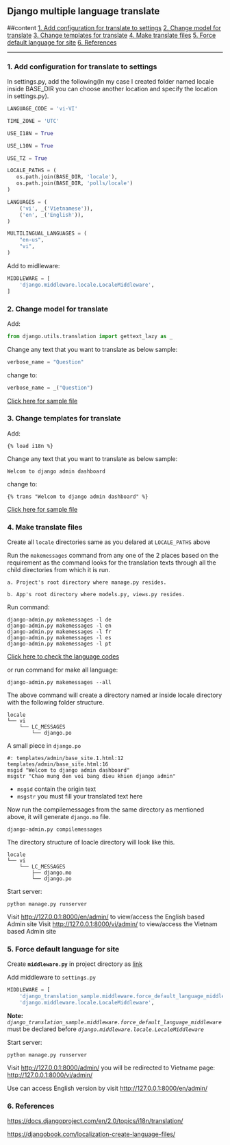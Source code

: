 ## Django multiple language translate

##content
[1. Add configuration for translate to settings](#1-add-configuration-for-translate-to-settings)
[2. Change model for translate](#2-change-model-for-translate)
[3. Change templates for translate](#3-change-templates-for-translate)
[4. Make translate files](#4-make-translate-files)
[5. Force default language for site](#5-force-default-language-for-site)
[6. References](#6-references)

---

### 1. Add configuration for translate to settings

In settings.py, add the following(In my case I created folder named locale inside BASE_DIR you can choose another location and specify the location in settings.py).

```python
LANGUAGE_CODE = 'vi-VI'

TIME_ZONE = 'UTC'

USE_I18N = True

USE_L10N = True

USE_TZ = True

LOCALE_PATHS = (
   os.path.join(BASE_DIR, 'locale'),
   os.path.join(BASE_DIR, 'polls/locale')
)

LANGUAGES = (
    ('vi', _('Vietnamese')),
    ('en', _('English')),
)

MULTILINGUAL_LANGUAGES = (
    "en-us",
    "vi",
)
```

Add to midlleware:

```python
MIDDLEWARE = [
    'django.middleware.locale.LocaleMiddleware',
]
```

### 2. Change model for translate

Add:
```python
from django.utils.translation import gettext_lazy as _
```

Change any text that you want to translate as below sample:

```python
verbose_name = "Question"
```

change to:

```python
verbose_name = _("Question")
```

[Click here for sample file](https://github.com/xuananh1991/django_translation_sample/blob/master/polls/models.py)

### 3. Change templates for translate

Add:
```django template
{% load i18n %}
```

Change any text that you want to translate as below sample:

```django template
Welcom to django admin dashboard
```
change to:

```django template
{% trans "Welcom to django admin dashboard" %}
```

[Click here for sample file](https://github.com/xuananh1991/django_translation_sample/blob/master/templates/admin/base_site.html)

### 4. Make translate files

Create all `locale` directories same as you delared at `LOCALE_PATHS` above

Run the `makemessages` command from any one of the 2 places based on the requirement as the command looks for the translation texts through all the child directories from which it is run.

    a. Project's root directory where manage.py resides.

    b. App's root directory where models.py, views.py resides.

Run command: 

```shell
django-admin.py makemessages -l de
django-admin.py makemessages -l en
django-admin.py makemessages -l fr
django-admin.py makemessages -l es
django-admin.py makemessages -l pt
```

[Click here to check the language codes](https://github.com/xuananh1991/django_translation_sample/blob/master/Python%20Tuple%20Lists%20with%20language%20codes%20(as%20of%20ISO%20639-1)%20and%20country%20codes%20(as%20of%20ISO%203166).md)

or run command for make all language:

```shell
django-admin.py makemessages --all
```

The above command will create a directory named ar inside locale directory with the following folder structure.

```
locale
└── vi
    └── LC_MESSAGES
        └── django.po
```

A small piece in `django.po`

```shell
#: templates/admin/base_site.1.html:12 templates/admin/base_site.html:16
msgid "Welcom to django admin dashboard"
msgstr "Chao mung den voi bang dieu khien django admin"
```

- `msgid` contain the origin text 
- `msgstr` you must fill your translated text here


Now run the compilemessages from the same directory as mentioned above, it will generate `django.mo` file.

```shell
django-admin.py compilemessages
```

The directory structure of loacle directory will look like this.

```
locale
└── vi
    └── LC_MESSAGES
        ├── django.mo
        └── django.po
```

Start server:

```shell
python manage.py runserver
```

Visit http://127.0.0.1:8000/en/admin/ to view/access the English based Admin site
Visit http://127.0.0.1:8000/vi/admin/ to view/access the Vietnam based Admin site


### 5. Force default language for site

Create **`middleware.py`** in project directory as [link](https://github.com/xuananh1991/django_translation_sample/blob/master/django_translation_sample/middleware.py)

Add middleware to `settings.py`

```python
MIDDLEWARE = [
    'django_translation_sample.middleware.force_default_language_middleware',
    'django.middleware.locale.LocaleMiddleware',
```

**Note:** *`django_translation_sample.middleware.force_default_language_middleware`* must be declared before *`django.middleware.locale.LocaleMiddleware`*

Start server:

```shell
python manage.py runserver
```
Visit http://127.0.0.1:8000/admin/ you will be redirected to Vietname page: http://127.0.0.1:8000/vi/admin/

Use can access English version by visit http://127.0.0.1:8000/en/admin/

### 6. References
https://docs.djangoproject.com/en/2.0/topics/i18n/translation/

https://djangobook.com/localization-create-language-files/